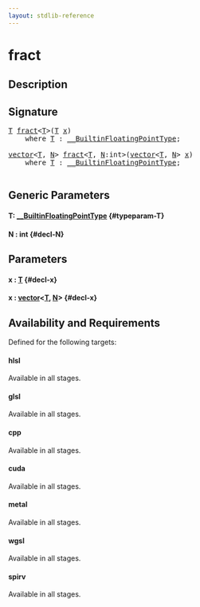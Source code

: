 ```yaml
---
layout: stdlib-reference
---
```


# fract

## Description





## Signature 

<pre>
<a href="/stdlib-reference/global-decls/fract#typeparam-T" class="code_type">T</a> <a href="/stdlib-reference/global-decls/fract">fract</a>&lt;<a href="/stdlib-reference/global-decls/fract#typeparam-T" class="code_type">T</a>&gt;(<a href="/stdlib-reference/global-decls/fract#typeparam-T" class="code_type">T</a> <a href="/stdlib-reference/global-decls/fract#decl-x" class="code_param">x</a>)
    <span class='code_keyword'>where</span> <a href="/stdlib-reference/global-decls/fract#typeparam-T" class="code_type">T</a> : <a href="/stdlib-reference/interfaces/BuiltinFloatingPointType/index" class="code_type">__BuiltinFloatingPointType</a>;

<a href="/stdlib-reference/types/vector/index" class="code_type">vector</a>&lt;<a href="/stdlib-reference/global-decls/fract#typeparam-T" class="code_type">T</a>, <a href="/stdlib-reference/global-decls/fract#decl-N" class="code_var">N</a>&gt; <a href="/stdlib-reference/global-decls/fract">fract</a>&lt;<a href="/stdlib-reference/global-decls/fract#typeparam-T" class="code_type">T</a>, <a href="/stdlib-reference/global-decls/fract#decl-N" class="code_var">N</a>:<span class="code_keyword">int</span>&gt;(<a href="/stdlib-reference/types/vector/index" class="code_type">vector</a>&lt;<a href="/stdlib-reference/global-decls/fract#typeparam-T" class="code_type">T</a>, <a href="/stdlib-reference/global-decls/fract#decl-N" class="code_var">N</a>&gt; <a href="/stdlib-reference/global-decls/fract#decl-x" class="code_param">x</a>)
    <span class='code_keyword'>where</span> <a href="/stdlib-reference/global-decls/fract#typeparam-T" class="code_type">T</a> : <a href="/stdlib-reference/interfaces/BuiltinFloatingPointType/index" class="code_type">__BuiltinFloatingPointType</a>;

</pre>

## Generic Parameters

#### T: [\_\_BuiltinFloatingPointType](/stdlib-reference/interfaces/BuiltinFloatingPointType/index) {#typeparam-T}
#### N  : int {#decl-N}

## Parameters

#### x  : [T](/stdlib-reference/global-decls/fract#typeparam-T) {#decl-x}
#### x  : [vector](/stdlib-reference/types/vector/index)\<[T](/stdlib-reference/types/vector/index#typeparam-T), [N](/stdlib-reference/types/vector/index#decl-N)\> {#decl-x}

## Availability and Requirements

Defined for the following targets:

#### hlsl
Available in all stages.

#### glsl
Available in all stages.

#### cpp
Available in all stages.

#### cuda
Available in all stages.

#### metal
Available in all stages.

#### wgsl
Available in all stages.

#### spirv
Available in all stages.



